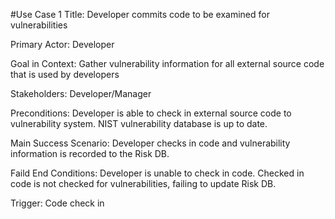 #Use Case 1
Title:
Developer commits code to be examined for vulnerabilities

Primary Actor:
Developer

Goal in Context:
Gather vulnerability information for all external source code that is used by developers

Stakeholders:
Developer/Manager

Preconditions:
Developer is able to check in external source code to vulnerability system. NIST vulnerability database is up to date.

Main Success Scenario:
Developer checks in code and vulnerability information is recorded to the Risk DB.

Faild End Conditions:
Developer is unable to check in code.  Checked in code is not checked for vulnerabilities, failing to update Risk DB.

Trigger:
Code check in
